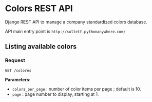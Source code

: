 # Colors REST API

Django REST API to manage a company standardized colors database.

API main entry point is ```http://sulletf.pythonanywhere.com/```

## Listing available colors

### Request

```GET /colores```

**Parameters:**
* ```colors_per_page``` : number of color items per page ; default is 10.
* ```page``` : page number to display, starting at 1.



